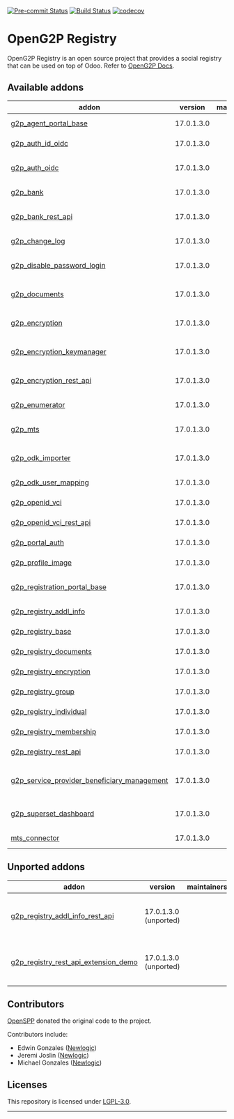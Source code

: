 
<!-- /!\ Non OCA Context : Set here the badge of your runbot / runboat instance. -->
[![Pre-commit Status](https://github.com/openg2p/openg2p-registry/actions/workflows/pre-commit.yml/badge.svg?branch=17.0-1.3)](https://github.com/openg2p/openg2p-registry/actions/workflows/pre-commit.yml?query=branch%3A17.0-1.3)
[![Build Status](https://github.com/openg2p/openg2p-registry/actions/workflows/test.yml/badge.svg?branch=17.0-1.3)](https://github.com/openg2p/openg2p-registry/actions/workflows/test.yml?query=branch%3A17.0-1.3)
[![codecov](https://codecov.io/gh/openg2p/openg2p-registry/branch/17.0-1.3/graph/badge.svg)](https://codecov.io/gh/openg2p/openg2p-registry)
<!-- /!\ Non OCA Context : Set here the badge of your translation instance. -->

<!-- /!\ do not modify above this line -->

# OpenG2P Registry

OpenG2P Registry is an open source project that provides a social registry that can be used on top of Odoo. Refer to [OpenG2P Docs](https://docs.openg2p.org).

<!-- /!\ do not modify below this line -->

<!-- prettier-ignore-start -->

[//]: # (addons)

Available addons
----------------
addon | version | maintainers | summary
--- | --- | --- | ---
[g2p_agent_portal_base](g2p_agent_portal_base/) | 17.0.1.3.0 |  | G2P Agent Portal: Base
[g2p_auth_id_oidc](g2p_auth_id_oidc/) | 17.0.1.3.0 |  | G2P Auth: OIDC - Reg ID
[g2p_auth_oidc](g2p_auth_oidc/) | 17.0.1.3.0 |  | OpenID Connect Authentication
[g2p_bank](g2p_bank/) | 17.0.1.3.0 |  | G2P Registry: Bank Details
[g2p_bank_rest_api](g2p_bank_rest_api/) | 17.0.1.3.0 |  | G2P Registry: Bank Details Rest API
[g2p_change_log](g2p_change_log/) | 17.0.1.3.0 |  | OpenG2P Change Log
[g2p_disable_password_login](g2p_disable_password_login/) | 17.0.1.3.0 |  | Disable Password Login
[g2p_documents](g2p_documents/) | 17.0.1.3.0 |  | G2P Documents Store
[g2p_encryption](g2p_encryption/) | 17.0.1.3.0 |  | G2P Encryption: Base
[g2p_encryption_keymanager](g2p_encryption_keymanager/) | 17.0.1.3.0 |  | G2P Encryption: Keymanager
[g2p_encryption_rest_api](g2p_encryption_rest_api/) | 17.0.1.3.0 |  | G2P Encryption: Rest API
[g2p_enumerator](g2p_enumerator/) | 17.0.1.3.0 |  | G2P Enumerator
[g2p_mts](g2p_mts/) | 17.0.1.3.0 |  | OpenG2P Registry MTS Connector
[g2p_odk_importer](g2p_odk_importer/) | 17.0.1.3.0 |  | Import records from ODK
[g2p_odk_user_mapping](g2p_odk_user_mapping/) | 17.0.1.3.0 |  | ODK App User Mapping
[g2p_openid_vci](g2p_openid_vci/) | 17.0.1.3.0 |  | G2P OpenID VCI: Base
[g2p_openid_vci_rest_api](g2p_openid_vci_rest_api/) | 17.0.1.3.0 |  | G2P OpenID VCI: Rest API
[g2p_portal_auth](g2p_portal_auth/) | 17.0.1.3.0 |  | G2P Portal Auth
[g2p_profile_image](g2p_profile_image/) | 17.0.1.3.0 |  | OpenG2P Profile Image
[g2p_registration_portal_base](g2p_registration_portal_base/) | 17.0.1.3.0 |  | G2P Registration Portal :Base
[g2p_registry_addl_info](g2p_registry_addl_info/) | 17.0.1.3.0 |  | G2P Registry: Additional Info
[g2p_registry_base](g2p_registry_base/) | 17.0.1.3.0 |  | G2P Registry: Base
[g2p_registry_documents](g2p_registry_documents/) | 17.0.1.3.0 |  | G2P Registry: Documents
[g2p_registry_encryption](g2p_registry_encryption/) | 17.0.1.3.0 |  | G2P Registry: Encryption
[g2p_registry_group](g2p_registry_group/) | 17.0.1.3.0 |  | G2P Registry: Groups
[g2p_registry_individual](g2p_registry_individual/) | 17.0.1.3.0 |  | G2P Registry: Individual
[g2p_registry_membership](g2p_registry_membership/) | 17.0.1.3.0 |  | G2P Registry: Membership
[g2p_registry_rest_api](g2p_registry_rest_api/) | 17.0.1.3.0 |  | G2P Registry: Rest API
[g2p_service_provider_beneficiary_management](g2p_service_provider_beneficiary_management/) | 17.0.1.3.0 |  | G2P Service Provider Beneficiary Management
[g2p_superset_dashboard](g2p_superset_dashboard/) | 17.0.1.3.0 |  | OpenG2P Superset Dashboard
[mts_connector](mts_connector/) | 17.0.1.3.0 |  | MTS Connector


Unported addons
---------------
addon | version | maintainers | summary
--- | --- | --- | ---
[g2p_registry_addl_info_rest_api](g2p_registry_addl_info_rest_api/) | 17.0.1.3.0 (unported) |  | G2P Registry: Additional Info REST API
[g2p_registry_rest_api_extension_demo](g2p_registry_rest_api_extension_demo/) | 17.0.1.3.0 (unported) |  | G2P Registry: Rest API Extension Demo

[//]: # (end addons)

<!-- prettier-ignore-end -->

## Contributors

[OpenSPP](https://openspp.org) donated the original code to the project.

Contributors include:

* Edwin Gonzales ([Newlogic](https://newlogic.com))
* Jeremi Joslin ([Newlogic](https://newlogic.com))
* Michael Gonzales ([Newlogic](https://newlogic.com))


## Licenses

This repository is licensed under [LGPL-3.0](LICENSE).

----
<!-- /!\ Non OCA Context : Set here the full description of your organization. -->
